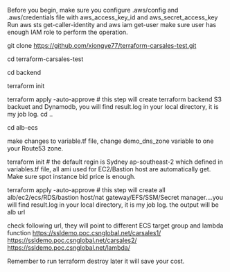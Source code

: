 Before you begin, make sure you configure .aws/config and .aws/credentials file with aws_access_key_id and aws_secret_access_key
Run aws sts get-caller-identity and  aws iam get-user make sure user has enough IAM role to perform the operation.

git clone https://github.com/xiongye77/terraform-carsales-test.git

cd terraform-carsales-test

cd backend

terraform init

terraform apply -auto-approve  # this step will create terraform backend S3 backuet and Dynamodb, you will find result.log in your local directory, it is my job log. 
cd ..

cd alb-ecs

make changes to variable.tf file, change demo_dns_zone variable to one your Route53 zone.

terraform init  # the default regin is Sydney ap-southeast-2 which defined in variables.tf file, all ami used for EC2/Bastion host are automatically get. Make sure spot instance bid price is enough. 

terraform apply -auto-approve  # this step will create all alb/ec2/ecs/RDS/bastion host/nat gateway/EFS/SSM/Secret manager....you will find result.log in your local directory, it is my job log. the output will be alb url 

check following url, they will point to different ECS target group and lambda function 
https://ssldemo.poc.csnglobal.net/carsales1/
https://ssldemo.poc.csnglobal.net/carsales2/
https://ssldemo.poc.csnglobal.net/lambda/

Remember to run terraform destroy later it will save your cost.
